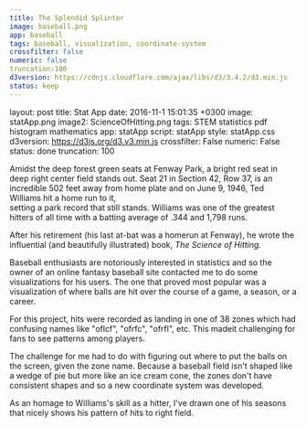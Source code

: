 ```yaml
---
title: The Splendid Splinter
image: baseball.png
app: baseball
tags: baseball, visualization, coordinate-system
crossfilter: false
numeric: false
truncation:100
d3version: https://cdnjs.cloudflare.com/ajax/libs/d3/3.4.2/d3.min.js
status: keep
---
```


layout: post
title:  Stat App
date:   2016-11-1 15:01:35 +0300
image:  statApp.png
image2: ScienceOfHitting.png
tags:   STEM statistics pdf histogram mathematics
app:    statApp
script: statApp
style:  statApp.css
d3version: https://d3js.org/d3.v3.min.js
crossfilter: False
numeric: False
status: done
truncation: 100

Amidst the deep forest green seats at Fenway Park, a bright red seat in deep right center field stands out.
Seat 21 in Section 42, Row 37, is an incredible 
502 feet away from home plate and on June 9, 1946, Ted Williams hit a home run to it,  
setting a park record that still stands. Williams was 
one of the greatest hitters of all time with a batting average of .344 and 1,798 runs. 

After his retirement (his last at-bat was a homerun at Fenway), he wrote the influential 
(and beautifully illustrated) book, *The Science of Hitting.*  

Baseball enthusiasts are notoriously interested in statistics and so the owner of 
an online fantasy baseball site contacted me to do some visualizations for his users. The 
one that proved most popular was a visualization of where balls are hit over the 
course of a game, a season, or a career. 
 
For this project, hits were recorded as landing in one of 38 zones which had confusing names 
like "oflcf", "ofrfc", "ofrfl", etc. This madeit challenging for fans to see patterns 
among players.

The challenge for me had to do with figuring out where to put the balls on the screen, given 
the zone name. Because a baseball field isn't shaped like a wedge of pie but more like an 
ice cream cone, the zones don't have consistent shapes and so a new coordinate system was 
developed.

As an homage to Williams's skill as a hitter, I've drawn one of his seasons that nicely shows 
his pattern of hits to right field.




